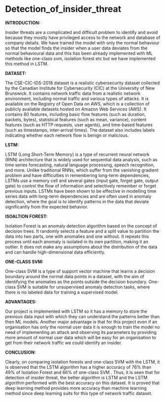 # Detection_of_insider_threat

**INTRODUCTION:**

Insider threats are a complicated and difficult problem to identify and avoid  because they mostly have privileged access to the network and database of company details. We have trained the model with only the normal behaviour so that the model finds the insider when a user data deviates from the normal behavioural data and this has been already implemented with ML methods like one-class svm, isolation forest etc but we have implemented this method in LSTM.

**DATASET:**

The CSE-CIC-IDS-2018 dataset is a realistic cybersecurity dataset collected by the Canadian Institute for Cybersecurity (CIC) at the University of New Brunswick. It contains network traffic data from a realistic network environment, including normal traffic and various types of attacks. It is available on the Registry of Open Data on AWS, which is a collection of publicly available datasets hosted on Amazon Web Services (AWS). It contains 80 features, including basic flow features (such as duration, packets, bytes), statistical features (such as mean, variance), content features (such as HTTP requests, user agents), and time-based features (such as timestamps, inter-arrival times). The dataset also includes labels indicating whether each network flow is benign or malicious.

**LSTM:**

LSTM (Long Short-Term Memory) is a type of recurrent neural network (RNN) architecture that is widely used for sequential data analysis, such as time series forecasting, natural language processing, speech recognition, and more. Unlike traditional RNNs, which suffer from the vanishing gradient problem and have difficulties in remembering long-term dependencies, LSTMs use a memory cell and several gates (input gate, forget gate, output gate) to control the flow of information and selectively remember or forget previous inputs. LSTMs have been shown to be effective in modelling time series data with long-term dependencies and are often used in anomaly detection, where the goal is to identify patterns in the data that deviate significantly from the expected behavior.

**ISOALTION FOREST:**

Isolation Forest is an anomaly detection algorithm based on the concept of decision trees. It randomly selects a feature and a split value to partition the data into two parts, one with anomalies and one without. It repeats this process until each anomaly is isolated in its own partition, making it an outlier. It does not make any assumptions about the distribution of the data and can handle high-dimensional data efficiently.

**ONE-CLASS SVM:**

One-class SVM is a type of support vector machine that learns a decision boundary around the normal data points in a dataset, with the aim of identifying the anomalies as the points outside the decision boundary. One-class SVM is suitable for unsupervised anomaly detection tasks, where there is no labeled data for training a supervised model.

**ADVANTAGES:**

Our project is implemented with LSTM so it has a memory to store the previous data input with which they can understand the patterns better than then ML models. Another major advantage is that for this project even if an organisation has only the normal user data it is enough to train the model no need of implementing an attack and observing its parameters by providing more amount of normal user data which will be easy for an organisation to get from their network traffic we could identify an insider.

**CONCLUSION:**

Clearly, on comparing isolation forests and one-class SVM with the LSTM, it is observed that the LSTM algorithm has a higher accuracy of 76% than 49% of Isolation Forest and 66% of one-class SVM . Thus, it is seen that for detection of insider threat, the better algorithm is LSTM and the LSTM algorithm performed with the best accuracy on this dataset. It is proved that deep learning method provides more accuracy than machine learning method since deep learning suits for this type of network traffic dataset.

